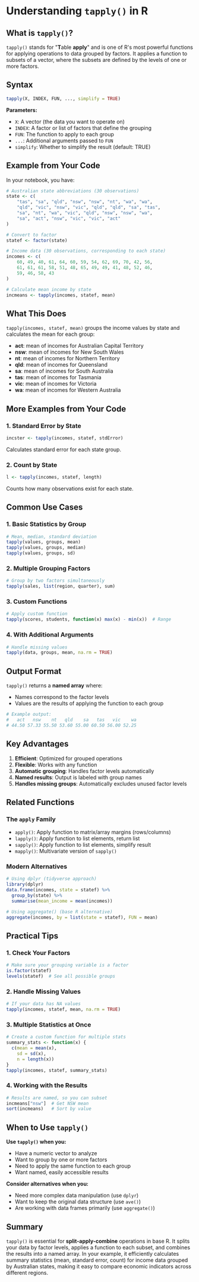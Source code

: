 # Understanding `tapply()` in R

## What is `tapply()`?

`tapply()` stands for "**T**able **apply**" and is one of R's most powerful functions for applying operations to data grouped by factors. It applies a function to subsets of a vector, where the subsets are defined by the levels of one or more factors.

## Syntax

```r
tapply(X, INDEX, FUN, ..., simplify = TRUE)
```

**Parameters:**
- `X`: A vector (the data you want to operate on)
- `INDEX`: A factor or list of factors that define the grouping
- `FUN`: The function to apply to each group
- `...`: Additional arguments passed to `FUN`
- `simplify`: Whether to simplify the result (default: TRUE)

## Example from Your Code

In your notebook, you have:

```r
# Australian state abbreviations (30 observations)
state <- c(
    "tas", "sa", "qld", "nsw", "nsw", "nt", "wa", "wa",
    "qld", "vic", "nsw", "vic", "qld", "qld", "sa", "tas",
    "sa", "nt", "wa", "vic", "qld", "nsw", "nsw", "wa",
    "sa", "act", "nsw", "vic", "vic", "act"
)

# Convert to factor
statef <- factor(state)

# Income data (30 observations, corresponding to each state)
incomes <- c(
    60, 49, 40, 61, 64, 60, 59, 54, 62, 69, 70, 42, 56,
    61, 61, 61, 58, 51, 48, 65, 49, 49, 41, 48, 52, 46,
    59, 46, 58, 43
)

# Calculate mean income by state
incmeans <- tapply(incomes, statef, mean)
```

## What This Does

`tapply(incomes, statef, mean)` groups the income values by state and calculates the mean for each group:

- **act**: mean of incomes for Australian Capital Territory
- **nsw**: mean of incomes for New South Wales  
- **nt**: mean of incomes for Northern Territory
- **qld**: mean of incomes for Queensland
- **sa**: mean of incomes for South Australia
- **tas**: mean of incomes for Tasmania
- **vic**: mean of incomes for Victoria
- **wa**: mean of incomes for Western Australia

## More Examples from Your Code

### 1. Standard Error by State
```r
incster <- tapply(incomes, statef, stdError)
```
Calculates standard error for each state group.

### 2. Count by State  
```r
l <- tapply(incomes, statef, length)
```
Counts how many observations exist for each state.

## Common Use Cases

### 1. Basic Statistics by Group
```r
# Mean, median, standard deviation
tapply(values, groups, mean)
tapply(values, groups, median) 
tapply(values, groups, sd)
```

### 2. Multiple Grouping Factors
```r
# Group by two factors simultaneously
tapply(sales, list(region, quarter), sum)
```

### 3. Custom Functions
```r
# Apply custom function
tapply(scores, students, function(x) max(x) - min(x))  # Range
```

### 4. With Additional Arguments
```r
# Handle missing values
tapply(data, groups, mean, na.rm = TRUE)
```

## Output Format

`tapply()` returns a **named array** where:
- Names correspond to the factor levels
- Values are the results of applying the function to each group

```r
# Example output:
#   act   nsw    nt   qld    sa   tas   vic    wa 
# 44.50 57.33 55.50 53.60 55.00 60.50 56.00 52.25
```

## Key Advantages

1. **Efficient**: Optimized for grouped operations
2. **Flexible**: Works with any function
3. **Automatic grouping**: Handles factor levels automatically
4. **Named results**: Output is labeled with group names
5. **Handles missing groups**: Automatically excludes unused factor levels

## Related Functions

### The `apply` Family
- `apply()`: Apply function to matrix/array margins (rows/columns)
- `lapply()`: Apply function to list elements, return list
- `sapply()`: Apply function to list elements, simplify result
- `mapply()`: Multivariate version of `sapply()`

### Modern Alternatives
```r
# Using dplyr (tidyverse approach)
library(dplyr)
data.frame(incomes, state = statef) %>%
  group_by(state) %>%
  summarise(mean_income = mean(incomes))

# Using aggregate() (base R alternative)
aggregate(incomes, by = list(state = statef), FUN = mean)
```

## Practical Tips

### 1. Check Your Factors
```r
# Make sure your grouping variable is a factor
is.factor(statef)
levels(statef)  # See all possible groups
```

### 2. Handle Missing Values
```r
# If your data has NA values
tapply(incomes, statef, mean, na.rm = TRUE)
```

### 3. Multiple Statistics at Once
```r
# Create a custom function for multiple stats
summary_stats <- function(x) {
  c(mean = mean(x), 
    sd = sd(x), 
    n = length(x))
}
tapply(incomes, statef, summary_stats)
```

### 4. Working with the Results
```r
# Results are named, so you can subset
incmeans["nsw"]  # Get NSW mean
sort(incmeans)   # Sort by value
```

## When to Use `tapply()`

**Use `tapply()` when you:**
- Have a numeric vector to analyze
- Want to group by one or more factors
- Need to apply the same function to each group
- Want named, easily accessible results

**Consider alternatives when you:**
- Need more complex data manipulation (use `dplyr`)
- Want to keep the original data structure (use `ave()`)
- Are working with data frames primarily (use `aggregate()`)

## Summary

`tapply()` is essential for **split-apply-combine** operations in base R. It splits your data by factor levels, applies a function to each subset, and combines the results into a named array. In your example, it efficiently calculates summary statistics (mean, standard error, count) for income data grouped by Australian states, making it easy to compare economic indicators across different regions.